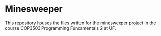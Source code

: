 # Minesweeper
This repository houses the files written for the minesweeper project in the course COP3503 Programming Fundamentals 2 at UF.
